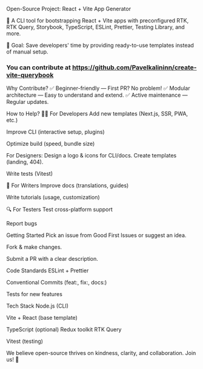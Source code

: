 Open-Source Project: React + Vite App Generator


🚀 A CLI tool for bootstrapping React + Vite apps with preconfigured RTK, RTK Query, Storybook, TypeScript, ESLint, Prettier, Testing Library, and more.

🔧 Goal: Save developers' time by providing ready-to-use templates instead of manual setup.



### You can contribute at https://github.com/Pavelkalininn/create-vite-querybook
Why Contribute?
✅ Beginner-friendly — First PR? No problem!
✅ Modular architecture — Easy to understand and extend.
✅ Active maintenance — Regular updates.

How to Help?
👨‍💻 For Developers
Add new templates (Next.js, SSR, PWA, etc.)

Improve CLI (interactive setup, plugins)

Optimize build (speed, bundle size)

For Designers:
Design a logo & icons for CLI/docs.
Create templates (landing, 404).

Write tests (Vitest)

📖 For Writers
Improve docs (translations, guides)

Write tutorials (usage, customization)

🔍 For Testers
Test cross-platform support

Report bugs

Getting Started
Pick an issue from Good First Issues or suggest an idea.

Fork & make changes.

Submit a PR with a clear description.

Code Standards
ESLint + Prettier

Conventional Commits (feat:, fix:, docs:)

Tests for new features

Tech Stack
Node.js (CLI)

Vite + React (base template)

TypeScript (optional)
Redux toolkit
RTK Query


Vitest (testing)


We believe open-source thrives on kindness, clarity, and collaboration. Join us! 🎉